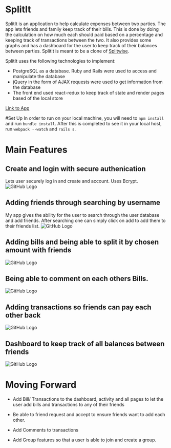 # SplitIt


SplitIt is an application to help calculate expenses between two parties.  The app lets friends and family keep track of their bills.  This is done by doing the calculation on how much each should paid based on a percentage and keeping track of transactions between the two. It also provides some graphs and has a dashboard for the user to keep track of their balances between parties.  SplitIt is meant to be a clone of [Splitwise](https://splitwise.com).

SplitIt uses the following technologies to implement:

* PostgreSQL as a database.  Ruby and Rails were used to access and manipulate the database
* jQuery in the form of AJAX requests were used to get information from the database
* The front end used react-redux to keep track of state and render pages based of the local store



[Link to App](https://splitit-mu.herokuapp.com/#/)


#Set Up
In order to run on your local machine, you will need to `npm install` and run `bundle install`.  After this is completed to see it in your local host, run  `webpack --watch` and `rails s`.

# Main Features
## Create and login with secure authenication
Lets user securely log in and create and account. Uses Bcrypt.
![GitHub Logo](/app/assets/images/snipet_User_Auth.png)
## Adding friends through searching  by username
My app gives the ability for the user to search through the user database and add friends.  After searching one can simply click on add to add them to their friends list.
![GitHub Logo](/app/assets/images/snipet_search.png)
## Adding bills and being able to split it by chosen amount with friends
![GitHub Logo](/app/assets/images/snipet_bill.png)
## Being able to comment on each others Bills.
![GitHub Logo](/app/assets/images/snipet_friend_dashboard.png)
## Adding transactions so friends can pay each other back
![GitHub Logo](/app/assets/images/snipet_transaction.png)
## Dashboard to keep track of all balances between friends
![GitHub Logo](/app/assets/images/snipet_main_dashboard.png)




# Moving Forward

* Add Bill/ Transactions to the dashboard, activity and all pages to let the user add bills and transactions to any of their friends

* Be able to friend request and accept to ensure friends want to add each other.

* Add Comments to transactions

* Add Group features so that a user is able to join and create a group.
